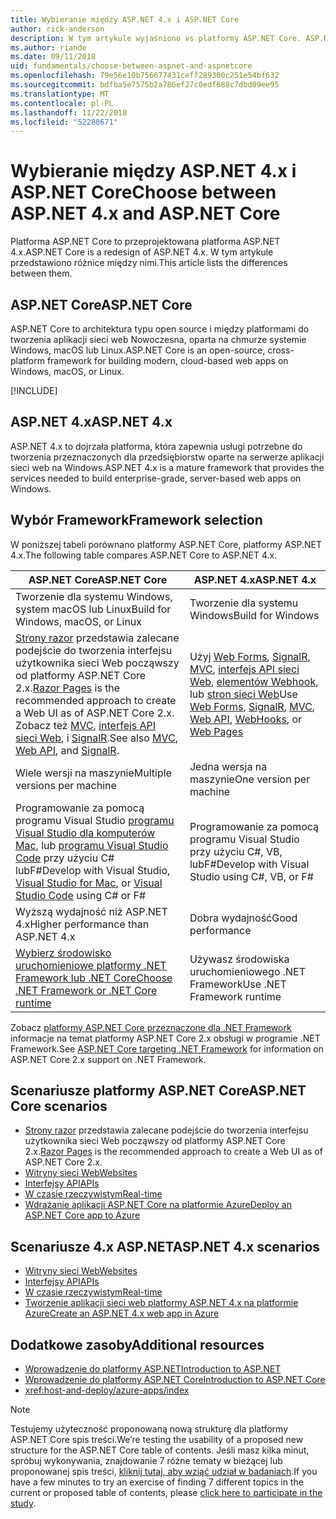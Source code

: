 ```yaml
---
title: Wybieranie między ASP.NET 4.x i ASP.NET Core
author: rick-anderson
description: W tym artykule wyjaśniono vs platformy ASP.NET Core. ASP.NET 4.x i jak dokonać wyboru między nimi.
ms.author: riande
ms.date: 09/11/2018
uid: fundamentals/choose-between-aspnet-and-aspnetcore
ms.openlocfilehash: 79e56e10b756677431ceff289300c251e54bf632
ms.sourcegitcommit: bdfba5e7575b2a786ef27c0edf688c7dbd09ee95
ms.translationtype: MT
ms.contentlocale: pl-PL
ms.lasthandoff: 11/22/2018
ms.locfileid: "52288671"
---
```

# <a name="choose-between-aspnet-4x-and-aspnet-core"></a><span data-ttu-id="d21ac-103">Wybieranie między ASP.NET 4.x i ASP.NET Core</span><span class="sxs-lookup"><span data-stu-id="d21ac-103">Choose between ASP.NET 4.x and ASP.NET Core</span></span>

<span data-ttu-id="d21ac-104">Platforma ASP.NET Core to przeprojektowana platforma ASP.NET 4.x.</span><span class="sxs-lookup"><span data-stu-id="d21ac-104">ASP.NET Core is a redesign of ASP.NET 4.x.</span></span> <span data-ttu-id="d21ac-105">W tym artykule przedstawiono różnice między nimi.</span><span class="sxs-lookup"><span data-stu-id="d21ac-105">This article lists the differences between them.</span></span>

## <a name="aspnet-core"></a><span data-ttu-id="d21ac-106">ASP.NET Core</span><span class="sxs-lookup"><span data-stu-id="d21ac-106">ASP.NET Core</span></span>

<span data-ttu-id="d21ac-107">ASP.NET Core to architektura typu open source i między platformami do tworzenia aplikacji sieci web Nowoczesna, oparta na chmurze systemie Windows, macOS lub Linux.</span><span class="sxs-lookup"><span data-stu-id="d21ac-107">ASP.NET Core is an open-source, cross-platform framework for building modern, cloud-based web apps on Windows, macOS, or Linux.</span></span>

[!INCLUDE[](~/includes/benefits.md)]

## <a name="aspnet-4x"></a><span data-ttu-id="d21ac-108">ASP.NET 4.x</span><span class="sxs-lookup"><span data-stu-id="d21ac-108">ASP.NET 4.x</span></span>

<span data-ttu-id="d21ac-109">ASP.NET 4.x to dojrzała platforma, która zapewnia usługi potrzebne do tworzenia przeznaczonych dla przedsiębiorstw oparte na serwerze aplikacji sieci web na Windows.</span><span class="sxs-lookup"><span data-stu-id="d21ac-109">ASP.NET 4.x is a mature framework that provides the services needed to build enterprise-grade, server-based web apps on Windows.</span></span>

## <a name="framework-selection"></a><span data-ttu-id="d21ac-110">Wybór Framework</span><span class="sxs-lookup"><span data-stu-id="d21ac-110">Framework selection</span></span>

<span data-ttu-id="d21ac-111">W poniższej tabeli porównano platformy ASP.NET Core, platformy ASP.NET 4.x.</span><span class="sxs-lookup"><span data-stu-id="d21ac-111">The following table compares ASP.NET Core to ASP.NET 4.x.</span></span>

| <span data-ttu-id="d21ac-112">ASP.NET Core</span><span class="sxs-lookup"><span data-stu-id="d21ac-112">ASP.NET Core</span></span> | <span data-ttu-id="d21ac-113">ASP.NET 4.x</span><span class="sxs-lookup"><span data-stu-id="d21ac-113">ASP.NET 4.x</span></span> |
|---|---|
|<span data-ttu-id="d21ac-114">Tworzenie dla systemu Windows, system macOS lub Linux</span><span class="sxs-lookup"><span data-stu-id="d21ac-114">Build for Windows, macOS, or Linux</span></span>|<span data-ttu-id="d21ac-115">Tworzenie dla systemu Windows</span><span class="sxs-lookup"><span data-stu-id="d21ac-115">Build for Windows</span></span>|
|<span data-ttu-id="d21ac-116">[Strony razor](xref:razor-pages/index) przedstawia zalecane podejście do tworzenia interfejsu użytkownika sieci Web począwszy od platformy ASP.NET Core 2.x.</span><span class="sxs-lookup"><span data-stu-id="d21ac-116">[Razor Pages](xref:razor-pages/index) is the recommended approach to create a Web UI as of ASP.NET Core 2.x.</span></span> <span data-ttu-id="d21ac-117">Zobacz też [MVC](xref:mvc/overview), [interfejs API sieci Web](xref:tutorials/first-web-api), i [SignalR](xref:signalr/introduction).</span><span class="sxs-lookup"><span data-stu-id="d21ac-117">See also [MVC](xref:mvc/overview), [Web API](xref:tutorials/first-web-api), and [SignalR](xref:signalr/introduction).</span></span>|<span data-ttu-id="d21ac-118">Użyj [Web Forms](/aspnet/web-forms), [SignalR](/aspnet/signalr), [MVC](/aspnet/mvc), [interfejs API sieci Web](/aspnet/web-api/), [elementów Webhook](/aspnet/webhooks/), lub [stron sieci Web](/aspnet/web-pages)</span><span class="sxs-lookup"><span data-stu-id="d21ac-118">Use [Web Forms](/aspnet/web-forms), [SignalR](/aspnet/signalr), [MVC](/aspnet/mvc), [Web API](/aspnet/web-api/), [WebHooks](/aspnet/webhooks/), or [Web Pages](/aspnet/web-pages)</span></span>|
|<span data-ttu-id="d21ac-119">Wiele wersji na maszynie</span><span class="sxs-lookup"><span data-stu-id="d21ac-119">Multiple versions per machine</span></span>|<span data-ttu-id="d21ac-120">Jedna wersja na maszynie</span><span class="sxs-lookup"><span data-stu-id="d21ac-120">One version per machine</span></span>|
|<span data-ttu-id="d21ac-121">Programowanie za pomocą programu Visual Studio [programu Visual Studio dla komputerów Mac](https://www.visualstudio.com/vs/visual-studio-mac/), lub [programu Visual Studio Code](https://code.visualstudio.com/) przy użyciu C# lubF#</span><span class="sxs-lookup"><span data-stu-id="d21ac-121">Develop with Visual Studio, [Visual Studio for Mac](https://www.visualstudio.com/vs/visual-studio-mac/), or [Visual Studio Code](https://code.visualstudio.com/) using C# or F#</span></span>|<span data-ttu-id="d21ac-122">Programowanie za pomocą programu Visual Studio przy użyciu C#, VB, lubF#</span><span class="sxs-lookup"><span data-stu-id="d21ac-122">Develop with Visual Studio using C#, VB, or F#</span></span>|
|<span data-ttu-id="d21ac-123">Wyższą wydajność niż ASP.NET 4.x</span><span class="sxs-lookup"><span data-stu-id="d21ac-123">Higher performance than ASP.NET 4.x</span></span>|<span data-ttu-id="d21ac-124">Dobra wydajność</span><span class="sxs-lookup"><span data-stu-id="d21ac-124">Good performance</span></span>|
|[<span data-ttu-id="d21ac-125">Wybierz środowisko uruchomieniowe platformy .NET Framework lub .NET Core</span><span class="sxs-lookup"><span data-stu-id="d21ac-125">Choose .NET Framework or .NET Core runtime</span></span>](/dotnet/articles/standard/choosing-core-framework-server)|<span data-ttu-id="d21ac-126">Używasz środowiska uruchomieniowego .NET Framework</span><span class="sxs-lookup"><span data-stu-id="d21ac-126">Use .NET Framework runtime</span></span>|

<span data-ttu-id="d21ac-127">Zobacz [platformy ASP.NET Core przeznaczone dla .NET Framework](xref:index#target-framework) informacje na temat platformy ASP.NET Core 2.x obsługi w programie .NET Framework.</span><span class="sxs-lookup"><span data-stu-id="d21ac-127">See [ASP.NET Core targeting .NET Framework](xref:index#target-framework) for information on ASP.NET Core 2.x support on .NET Framework.</span></span>

## <a name="aspnet-core-scenarios"></a><span data-ttu-id="d21ac-128">Scenariusze platformy ASP.NET Core</span><span class="sxs-lookup"><span data-stu-id="d21ac-128">ASP.NET Core scenarios</span></span>

* <span data-ttu-id="d21ac-129">[Strony razor](xref:razor-pages/index) przedstawia zalecane podejście do tworzenia interfejsu użytkownika sieci Web począwszy od platformy ASP.NET Core 2.x.</span><span class="sxs-lookup"><span data-stu-id="d21ac-129">[Razor Pages](xref:razor-pages/index) is the recommended approach to create a Web UI as of ASP.NET Core 2.x.</span></span>
* [<span data-ttu-id="d21ac-130">Witryny sieci Web</span><span class="sxs-lookup"><span data-stu-id="d21ac-130">Websites</span></span>](xref:tutorials/first-mvc-app/index)
* [<span data-ttu-id="d21ac-131">Interfejsy API</span><span class="sxs-lookup"><span data-stu-id="d21ac-131">APIs</span></span>](xref:tutorials/first-web-api)
* [<span data-ttu-id="d21ac-132">W czasie rzeczywistym</span><span class="sxs-lookup"><span data-stu-id="d21ac-132">Real-time</span></span>](xref:signalr/index)
* [<span data-ttu-id="d21ac-133">Wdrażanie aplikacji ASP.NET Core na platformie Azure</span><span class="sxs-lookup"><span data-stu-id="d21ac-133">Deploy an ASP.NET Core app to Azure</span></span>](/azure/app-service/app-service-web-get-started-dotnet)

## <a name="aspnet-4x-scenarios"></a><span data-ttu-id="d21ac-134">Scenariusze 4.x ASP.NET</span><span class="sxs-lookup"><span data-stu-id="d21ac-134">ASP.NET 4.x scenarios</span></span>

* [<span data-ttu-id="d21ac-135">Witryny sieci Web</span><span class="sxs-lookup"><span data-stu-id="d21ac-135">Websites</span></span>](/aspnet/mvc)
* [<span data-ttu-id="d21ac-136">Interfejsy API</span><span class="sxs-lookup"><span data-stu-id="d21ac-136">APIs</span></span>](/aspnet/web-api)
* [<span data-ttu-id="d21ac-137">W czasie rzeczywistym</span><span class="sxs-lookup"><span data-stu-id="d21ac-137">Real-time</span></span>](/aspnet/signalr)
* [<span data-ttu-id="d21ac-138">Tworzenie aplikacji sieci web platformy ASP.NET 4.x na platformie Azure</span><span class="sxs-lookup"><span data-stu-id="d21ac-138">Create an ASP.NET 4.x web app in Azure</span></span>](/azure/app-service/app-service-web-get-started-dotnet-framework)

## <a name="additional-resources"></a><span data-ttu-id="d21ac-139">Dodatkowe zasoby</span><span class="sxs-lookup"><span data-stu-id="d21ac-139">Additional resources</span></span>

* [<span data-ttu-id="d21ac-140">Wprowadzenie do platformy ASP.NET</span><span class="sxs-lookup"><span data-stu-id="d21ac-140">Introduction to ASP.NET</span></span>](/aspnet/overview)
* [<span data-ttu-id="d21ac-141">Wprowadzenie do platformy ASP.NET Core</span><span class="sxs-lookup"><span data-stu-id="d21ac-141">Introduction to ASP.NET Core</span></span>](xref:index)
* <xref:host-and-deploy/azure-apps/index>

> [!NOTE]
> <span data-ttu-id="d21ac-142">Testujemy użyteczność proponowaną nową strukturę dla platformy ASP.NET Core spis treści.</span><span class="sxs-lookup"><span data-stu-id="d21ac-142">We’re testing the usability of a proposed new structure for the ASP.NET Core table of contents.</span></span>  <span data-ttu-id="d21ac-143">Jeśli masz kilka minut, spróbuj wykonywania, znajdowanie 7 różne tematy w bieżącej lub proponowanej spis treści, [kliknij tutaj, aby wziąć udział w badaniach](https://dpk4xbh5.optimalworkshop.com/treejack/aa11wn82).</span><span class="sxs-lookup"><span data-stu-id="d21ac-143">If you have a few minutes to try an exercise of finding 7 different topics in the current or proposed table of contents, please [click here to participate in the study](https://dpk4xbh5.optimalworkshop.com/treejack/aa11wn82).</span></span>